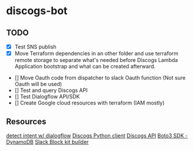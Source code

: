 # discogs-bot

## TODO
- [x] Test SNS publish
- [x] Move Terraform dependencies in an other folder and use terraform remote storage to separate what's needed before Discogs Lambda Application bootstrap and what can be created afterward.
- [] Move Oauth code from dispatcher to slack Oauth function (Not sure Oauth will be used)
- [] Test and query Discogs API
- [] Test Dialogflow API/SDK
- [] Create Google cloud resources with terraform (IAM  mostly)

## Resources
[detect intent w/ dialogflow](https://cloud.google.com/dialogflow/docs/quick/api?hl=fr#detect-intent-text-python)
[Discogs Python client](https://github.com/discogs/discogs_client/tree/d8c0620a02dbd98be5aceefc4c8d7f0bbe8c7001)
[Discogs API]()
[Boto3 SDK - DynamoDB](https://boto3.amazonaws.com/v1/documentation/api/latest/reference/services/dynamodb.html#DynamoDB.Client)
[Slack Block kit builder](https://api.slack.com/tools/block-kit-builder)